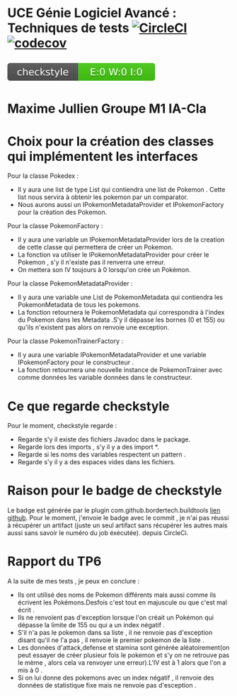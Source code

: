 # UCE Génie Logiciel Avancé : Techniques de tests [![CircleCI](https://circleci.com/gh/maximejullien2/ceri-m1-techniques-de-test.svg?style=svg)](https://circleci.com/gh/maximejullien2/ceri-m1-techniques-de-test) [![codecov](https://codecov.io/gh/maximejullien2/ceri-m1-techniques-de-test/graph/badge.svg?token=TR544XN3QS)](https://codecov.io/gh/maximejullien2/ceri-m1-techniques-de-test) <p><img src="./checkstyle-result.svg"/></p>
# Maxime Jullien Groupe M1 IA-Cla

# Choix pour la création des classes qui implémentent les interfaces
Pour la classe Pokedex : 
- Il y aura une list de type List qui contiendra une list de Pokemon . Cette list nous servira à obtenir les pokemon par un comparator.
- Nous aurons aussi un IPokemonMetadataProvider et IPokemonFactory pour la création des Pokemon.

Pour la classe PokemonFactory : 
- Il y aura une variable un IPokemonMetadataProvider lors de la creation de cette classe qui permettera de créer un Pokemon.
- La fonction va utiliser le IPokemonMetadataProvider pour créer le Pokemon , s'y il n'existe pas il renverra une erreur.
- On mettera son IV toujours à 0 lorsqu'on crée un Pokémon.

Pour la classe PokemonMetadataProvider : 
- Il y aura une variable une List de PokemonMetadata qui contiendra les PokemonMetadata de tous les pokemons.
- La fonction retournera le PokemonMetadata qui correspondra à l'index du Pokemon dans les Metadata .S'y il dépasse les bornes (0 et 155) ou qu'ils n'existent pas alors on renvoie une exception.

Pour la classe PokemonTrainerFactory :
- Il y aura une variable IPokemonMetadataProvider et une variable IPokemonFactory pour le constructeur .
- La fonction retournera une nouvelle instance de PokemonTrainer avec comme données les variable données dans le constructeur.

# Ce que regarde checkstyle 
Pour le moment, checkstyle regarde : 
- Regarde s'y il existe des fichiers Javadoc dans le package.
- Regarde lors des imports , s'y il y a des import *.
- Regarde si les noms des variables respectent un pattern .
- Regarde s'y il y a des espaces vides dans les fichiers.


# Raison pour le badge de checkstyle 
Le badge est générée par le plugin com.github.bordertech.buildtools [lien github](https://github.com/BorderTech/badger).
Pour le moment, j'envoie le badge avec le commit , je n'ai pas réussi à récupérer un artifact (juste un seul artifact sans récupérer les autres mais aussi sans savoir le numéro du job éxécutée). depuis CircleCi.


# Rapport du TP6
A la suite de mes tests , je peux en conclure : 
- Ils ont utilisé des noms de Pokemon différents mais aussi comme ils écrivent les Pokémons.Desfois c'est tout en majuscule ou que c'est mal écrit .
- Ils ne renvoient pas d'exception lorsque l'on créait un Pokémon qui dépasse la limite de 155 ou qui a un index négatif .
- S'il n'a pas le pokemon dans sa liste , il ne renvoie pas d'exception disant qu'il ne l'a pas , il renvoie le premier pokemon de la liste .
- Les données d'attack,defense et stamina sont générée aléatoirement(on peut essayer de créer plusieur fois le pokemon et s'y on ne retrouve pas le mème , alors cela va renvoyer une erreur).L'IV est à 1 alors que l'on a mis à 0 .
- Si on lui donne des pokemons avec un index négatif , il renvoie des données de statistique fixe mais ne renvoie pas d'esception .